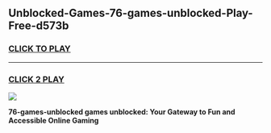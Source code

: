 
## Unblocked-Games-76-games-unblocked-Play-Free-d573b
<h3>
<a href="https://premium76.site?title=76-games-unblocked&ref=18A1">CLICK TO PLAY</a></h3>
<hr>

<h3>
<a href="https://premium76.site?title=76-games-unblocked&ref=18A1">CLICK 2 PLAY</a>
  
</h3>

<a href="https://premium76.site?title=76-games-unblocked&ref=18A1"><img src="https://clearcache.store/games.png"></a>


**76-games-unblocked games unblocked: Your Gateway to Fun and Accessible Online Gaming**
